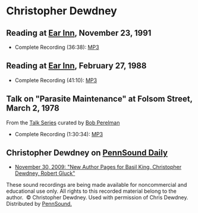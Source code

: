 Christopher Dewdney
===================

Reading at [Ear Inn](http://writing.upenn.edu/pennsound/x/Ear-Inn.html), November 23, 1991
------------------------------------------------------------------------------------------

-   Complete Recording (36:38): [MP3](http://media.sas.upenn.edu/pennsound/authors/Dewdney/Dewdney-Christopher_Complete-Reading_Segue_Ear-Inn_11-23-91.mp3)

Reading at [Ear Inn](http://writing.upenn.edu/pennsound/x/Ear-Inn.html), February 27, 1988
------------------------------------------------------------------------------------------

-   Complete Recording (41:10): [MP3](http://media.sas.upenn.edu/pennsound/authors/Dewdney/Dewdney-Christopher_Complete-Reading_Segue_Ear-Inn_2-27-88.mp3)

Talk on "Parasite Maintenance" at Folsom Street, March 2, 1978
--------------------------------------------------------------

From the [Talk Series](Perelman-Talks.php) curated by [Bob Perelman](Perelman.php)

-   Complete Recording (1:30:34): [MP3](http://media.sas.upenn.edu/pennsound/authors/Dewdney/Dewdney-Christopher_Complete-Tape_Folson_3-2-78.mp3)

Christopher Dewdney on [PennSound Daily](http://writing.upenn.edu/pennsound/daily)
----------------------------------------------------------------------------------

-   [November 30, 2009: "New Author Pages for Basil King, Christopher Dewdney, Robert Gluck"](http://writing.upenn.edu/pennsound/daily/200911.php#30_15:11)

These sound recordings are being made available for noncommercial and educational
use only. All rights to this recorded material belong to the author.  ©
Christopher Dewdney. Used with permission of Chris Dewdney. Distributed by [PennSound.](../index.html)
